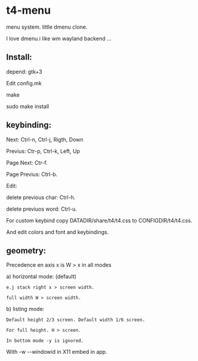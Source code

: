 # t4-menu
menu system. little dmenu clone.

I love dmenu.i like wm wayland backend ...


## Install:
depend: gtk+3

Edit config.mk

make

sudo make install

## keybinding:
  Next: Ctrl-n, Ctrl-j, Rigth, Down

  Previus: Ctr-p, Ctrl-k, Left, Up
  
  Page Next: Ctr-f.
  
  Page Previus: Ctrl-b.
  
  Edit:
  
  delete previous char: Ctrl-h.
  
  delete previuos word: Ctrl-u.
  
  For custom keybind copy DATADIR/share/t4/t4.css to CONFIGDIR/t4/t4.css.
  
  And edit colors and font and keybindings.

## geometry:
  Precedence en axis x is W > x in all modes
  
  a) horizontal mode: (default)
  
    e.j stack right x > screen width.
        
    full width W > screen width.
  
  b) listing mode:
  
    Default height 2/3 screen. Default width 1/6 screen.
    
    For full height. H > screen.
    
    In bottom mode -y is ignored.
  
  With -w --windowid in X11 embed in app.
  
